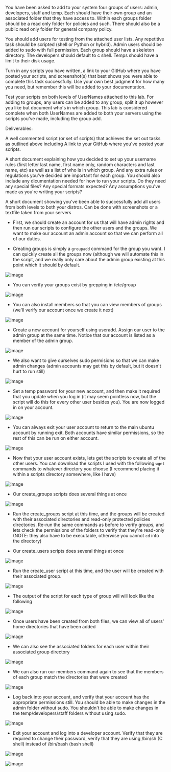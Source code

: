 You have been asked to add to your system four groups of users: admin, developers, staff and temp. Each should have their own group and an associated folder that they have access to. Within each groups folder should be a read only folder for policies and such. There should also be a public read only folder for general company policy.  

You should add users for testing from the attached user lists. Any repetitive task should be scripted (shell or Python or hybrid). Admin users should be added to sudo with full permission. Each group should have a skeleton directory. The developers should default to c shell. Temps should have a limit to their disk usage.

Turn in any scripts you have written, a link to your GitHub where you have posted your scripts, and  screenshot(s) that best shows you were able to complete this task successfully. Use your own best judgment for how many you need, but remember this will be added to your documentation.

Test your scripts on both levels of UserNames attached to this lab. For adding to groups, any users can be added to any group, split it up however you like but document who's in which group. This lab is considered complete when both UserNames are added to both your servers using the scripts you've made, including the group add.

Deliverables:

A well commented script (or set of scripts) that achieves the set out tasks as outlined above including  A link to your GitHub where you've posted your scripts.

A short document explaining how you decided to set up your username rules (first letter last name, first name only, random characters and last name, etc) as well as a list of who is in which group. And any extra rules or regulations you've decided are important for each group.  You should also include any dicumentation needed for how to run your scripts.  Do they  need any special files? Any special formats expected? Any assumptions you've made as you're writing your scripts?

A short document showing you've been able to successfully add all users from both levels to both your distros.  Can be done with screenshots or a textfile taken from your servers

- First, we should create an account for us that will have admin rights and then run our scripts to configure the other users and the groups. We want to make our account an admin account so that we can perform all of our duties.

- Creating groups is simply a `groupadd` command for the group you want. I can quickly create all the groups now (although we will automate this in the script, and we really only care about the admin group existing at this point which it should by default.

![image](https://user-images.githubusercontent.com/64757540/97641052-67ec2a80-1a18-11eb-8d15-677d3571e561.png)

- You can verify your groups exist by grepping in /etc/group

![image](https://user-images.githubusercontent.com/64757540/97641107-8a7e4380-1a18-11eb-98cf-c67bad52f2ab.png)

- You can also install members so that you can view members of groups (we'll verify our account once we create it next)

![image](https://user-images.githubusercontent.com/64757540/97641381-2019d300-1a19-11eb-8ab4-ee89c4a2d8aa.png)

- Create a new account for yourself using useradd. Assign our user to the admin group at the same time. Notice that our account is listed as a member of the admin group.

![image](https://user-images.githubusercontent.com/64757540/97641738-f3b28680-1a19-11eb-9edd-3509b2b4622b.png)

- We also want to give ourselves sudo permisions so that we can make admin changes (admin accounts may get this by default, but it doesn't hurt to run still)

![image](https://user-images.githubusercontent.com/64757540/97641674-d1206d80-1a19-11eb-8236-9da7fda7f173.png)

- Set a temp password for your new account, and then make it required that you update when you log in (it may seem pointless now, but the script will do this for every other user besides you). You are now logged in on your account.

![image](https://user-images.githubusercontent.com/64757540/97642085-b8fd1e00-1a1a-11eb-81ba-77f9edd0af4b.png)

- You can always exit your user account to return to the main ubuntu account by running exit. Both accounts have similar permissions, so the rest of this can be run on either account.

![image](https://user-images.githubusercontent.com/64757540/97643569-750c1800-1a1e-11eb-9ee7-04bfa362bedf.png)

- Now that your user account exists, lets get the scripts to create all of the other users. You can download the scripts I used with the following `wget` commands to whatever directory you choose (I recommend placing it within a scripts directory somewhere, like I have)

![image](https://user-images.githubusercontent.com/64757540/97643693-d16f3780-1a1e-11eb-88f5-3e165f778357.png)

- Our create_groups scripts does several things at once

![image](https://user-images.githubusercontent.com/64757540/97643962-62dea980-1a1f-11eb-91d2-5fedda487833.png)

- Run the create_groups script at this time, and the groups will be created with their associated directories and read-only protected policies directories. Re-run the same commands as before to verify groups, and lets check the permissions of the folders to verify that they're read-only (NOTE: they also have to be executable, otherwise you cannot `cd` into the directory)



- Our create_users scripts does several things at once

![image](https://user-images.githubusercontent.com/64757540/97643929-4e9aac80-1a1f-11eb-8fb9-cb2f27a1ed1c.png)

- Run the create_user script at this time, and the user will be created with their associated group.

![image](https://user-images.githubusercontent.com/64757540/97642944-ce734780-1a1c-11eb-8c36-e67d10f2aa4d.png)

- The output of the script for each type of group will will look like the following

![image](https://user-images.githubusercontent.com/64757540/97642520-c23aba80-1a1b-11eb-9cef-611de0c9d38f.png)

- Once users have been created from both files, we can view all of users' home directories that have been added

![image](https://user-images.githubusercontent.com/64757540/97642545-da123e80-1a1b-11eb-9a7f-7cd321f0e2f6.png)

- We can also see the associated folders for each user within their associated group directory

![image](https://user-images.githubusercontent.com/64757540/97642598-f8783a00-1a1b-11eb-9f63-1905aa97dc30.png)

- We can also run our members command again to see that the members of each group match the directories that were created

![image](https://user-images.githubusercontent.com/64757540/97642632-12198180-1a1c-11eb-9f4e-35bbc329888b.png)

- Log back into your account, and verify that your account has the appropriate permissions still. You should be able to make changes in the admin folder without sudo. You shouldn't be able to make changes in the temp/developers/staff folders without using sudo.

![image](https://user-images.githubusercontent.com/64757540/97642256-1b561e80-1a1b-11eb-9b6b-07c2673b910d.png)

- Exit your account and log into a developer account. Verify that they are required to change their password, verify that they are using /bin/sh (C shell) instead of /bin/bash (bash shell)

![image](https://user-images.githubusercontent.com/64757540/97642823-82280780-1a1c-11eb-8e66-91462681dbce.png)

![image](https://user-images.githubusercontent.com/64757540/97642831-86542500-1a1c-11eb-9c31-09983f907907.png)




